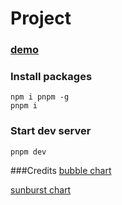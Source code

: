 # Project

### [demo](https://litefarm-visualization.vercel.app/)

### Install packages

```
npm i pnpm -g
pnpm i
```

### Start dev server

```
pnpm dev
```

###Credits
[bubble chart](https://observablehq.com/@ahoak/d3-api-analysis)

[sunburst chart](https://observablehq.com/@ahoak/d3-sunburst-chart)
